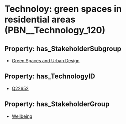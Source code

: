# Technoloy: __green spaces in residential areas__ (PBN__Technology_120)

## Property: has_StakeholderSubgroup

* [Green Spaces and Urban Design](PBN__TechSubgroup_84)

## Property: has_TechnologyID

* [Q22652](Q22652)

## Property: has_StakeholderGroup

* [Wellbeing](PBN__TechGroup_2)

